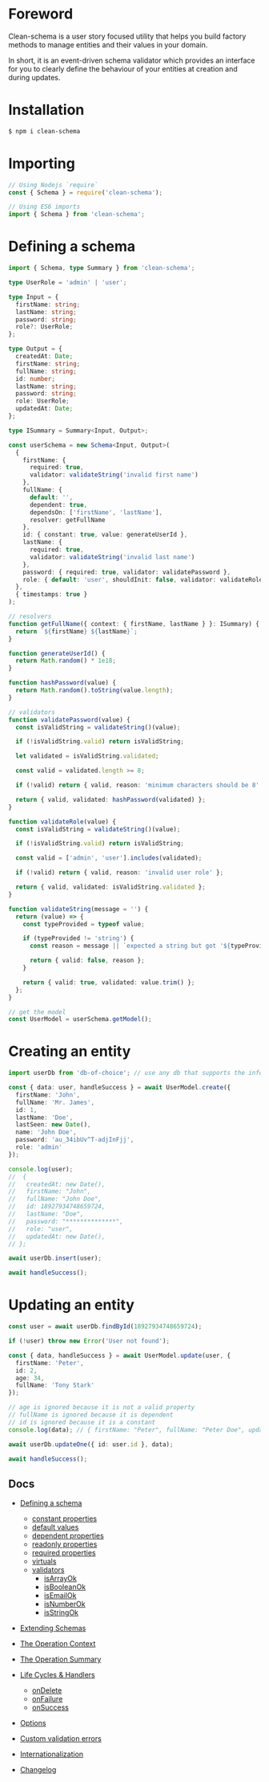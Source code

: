 # Foreword

Clean-schema is a user story focused utility that helps you build factory methods to manage entities and their values in your domain.

In short, it is an event-driven schema validator which provides an interface for you to clearly define the behaviour of your entities at creation and during updates.

# Installation

```bash
$ npm i clean-schema
```

# Importing

```js
// Using Nodejs `require`
const { Schema } = require('clean-schema');

// Using ES6 imports
import { Schema } from 'clean-schema';
```

# Defining a schema

```ts
import { Schema, type Summary } from 'clean-schema';

type UserRole = 'admin' | 'user';

type Input = {
  firstName: string;
  lastName: string;
  password: string;
  role?: UserRole;
};

type Output = {
  createdAt: Date;
  firstName: string;
  fullName: string;
  id: number;
  lastName: string;
  password: string;
  role: UserRole;
  updatedAt: Date;
};

type ISummary = Summary<Input, Output>;

const userSchema = new Schema<Input, Output>(
  {
    firstName: {
      required: true,
      validator: validateString('invalid first name')
    },
    fullName: {
      default: '',
      dependent: true,
      dependsOn: ['firstName', 'lastName'],
      resolver: getFullName
    },
    id: { constant: true, value: generateUserId },
    lastName: {
      required: true,
      validator: validateString('invalid last name')
    },
    password: { required: true, validator: validatePassword },
    role: { default: 'user', shouldInit: false, validator: validateRole }
  },
  { timestamps: true }
);

// resolvers
function getFullName({ context: { firstName, lastName } }: ISummary) {
  return `${firstName} ${lastName}`;
}

function generateUserId() {
  return Math.random() * 1e18;
}

function hashPassword(value) {
  return Math.random().toString(value.length);
}

// validators
function validatePassword(value) {
  const isValidString = validateString()(value);

  if (!isValidString.valid) return isValidString;

  let validated = isValidString.validated;

  const valid = validated.length >= 8;

  if (!valid) return { valid, reason: 'minimum characters should be 8' };

  return { valid, validated: hashPassword(validated) };
}

function validateRole(value) {
  const isValidString = validateString()(value);

  if (!isValidString.valid) return isValidString;

  const valid = ['admin', 'user'].includes(validated);

  if (!valid) return { valid, reason: 'invalid user role' };

  return { valid, validated: isValidString.validated };
}

function validateString(message = '') {
  return (value) => {
    const typeProvided = typeof value;

    if (typeProvided != 'string') {
      const reason = message || `expected a string but got '${typeProvided}'`;

      return { valid: false, reason };
    }

    return { valid: true, validated: value.trim() };
  };
}

// get the model
const UserModel = userSchema.getModel();
```

# Creating an entity

```ts
import userDb from 'db-of-choice'; // use any db that supports the information you are modelling

const { data: user, handleSuccess } = await UserModel.create({
  firstName: 'John',
  fullName: 'Mr. James',
  id: 1,
  lastName: 'Doe',
  lastSeen: new Date(),
  name: 'John Doe',
  password: 'au_34ibUv^T-adjInFjj',
  role: 'admin'
});

console.log(user);
//  {
//   createdAt: new Date(),
//   firstName: "John",
//   fullName: "John Doe",
//   id: 18927934748659724,
//   lastName: "Doe",
//   password: "**************",
//   role: "user",
//   updatedAt: new Date(),
// };

await userDb.insert(user);

await handleSuccess();
```

# Updating an entity

```ts
const user = await userDb.findById(18927934748659724);

if (!user) throw new Error('User not found');

const { data, handleSuccess } = await UserModel.update(user, {
  firstName: 'Peter',
  id: 2,
  age: 34,
  fullName: 'Tony Stark'
});

// age is ignored because it is not a valid property
// fullName is ignored because it is dependent
// id is ignored because it is a constant
console.log(data); // { firstName: "Peter", fullName: "Peter Doe", updatedAt: new Date() }

await userDb.updateOne({ id: user.id }, data);

await handleSuccess();
```

## Docs

- [Defining a schema](./docs/v4.0.0/index.md#defining-a-schema)
  - [constant properties](./docs/v4.0.0/definitions/constants.md#constant-properties)
  - [default values](./docs/v4.0.0/definitions/defaults.md#default-values)
  - [dependent properties](./docs/v4.0.0/definitions/dependents.md#dependent-properties)
  - [readonly properties](./docs/v4.0.0/definitions/readonly.md#readonly-properties)
  - [required properties](./docs/v4.0.0/definitions/required.md#required-properties)
  - [virtuals](./docs/v4.0.0/definitions/virtuals.md#virtual-properties)
  - [validators](./docs/v4.0.0/validators/index.md#validators)
    - [isArrayOk](./docs/v4.0.0/validators/isArrayOk.md)
    - [isBooleanOk](./docs/v4.0.0/validators/isBooleanOk.md)
    - [isEmailOk](./docs/v4.0.0/validators/isEmailOk.md)
    - [isNumberOk](./docs/v4.0.0/validators/isNumberOk.md)
    - [isStringOk](./docs/v4.0.0/validators/isStringOk.md)
- [Extending Schemas](./docs/v4.0.0/definitions/extend-schemas.md#extending-schemas)
- [The Operation Context](./docs/v4.0.0/life-cycles.md#the-operation-contextt)
- [The Operation Summary](./docs/v4.0.0/life-cycles.md#the-operation-summary)
- [Life Cycles & Handlers](./docs/v4.0.0/life-cycles.md#life-cycle-listeners)

  - [onDelete](./docs/v4.0.0/life-cycles.md#ondelete)
  - [onFailure](./docs/v4.0.0/life-cycles.md#onfailure)
  - [onSuccess](./docs/v4.0.0/life-cycles.md#onsuccess)

- [Options](./docs/v4.0.0/index.md#options)
- [Custom validation errors](./docs/v4.0.0/index.md#errortool)
- [Internationalization](./docs/v4.0.0/life-cycles.md#context-options)

- [Changelog](./docs/CHANGELOG.md#changelog)
